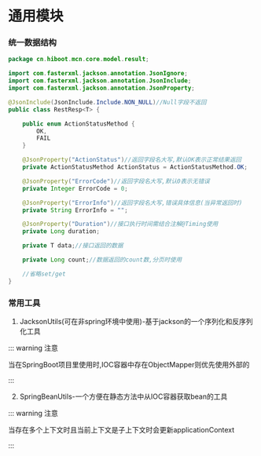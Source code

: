 # 通用模块

### 统一数据结构

```java
package cn.hiboot.mcn.core.model.result;

import com.fasterxml.jackson.annotation.JsonIgnore;
import com.fasterxml.jackson.annotation.JsonInclude;
import com.fasterxml.jackson.annotation.JsonProperty;

@JsonInclude(JsonInclude.Include.NON_NULL)//Null字段不返回
public class RestResp<T> {

    public enum ActionStatusMethod {
        OK,
        FAIL
    }

    @JsonProperty("ActionStatus")//返回字段名大写,默认OK表示正常结果返回
	private ActionStatusMethod ActionStatus = ActionStatusMethod.OK;

    @JsonProperty("ErrorCode")//返回字段名大写,默认0表示无错误
	private Integer ErrorCode = 0;

    @JsonProperty("ErrorInfo")//返回字段名大写,错误具体信息(当异常返回时)
	private String ErrorInfo = "";

	@JsonProperty("Duration")//接口执行时间需结合注解@Timing使用
	private Long duration;

	private T data;//接口返回的数据

	private Long count;//数据返回的count数,分页时使用

    //省略set/get
}
```

### 常用工具

1. JacksonUtils(可在非spring环境中使用)-基于jackson的一个序列化和反序列化工具

::: warning 注意

当在SpringBoot项目里使用时,IOC容器中存在ObjectMapper则优先使用外部的

:::

2. SpringBeanUtils-一个方便在静态方法中从IOC容器获取bean的工具

::: warning 注意

当存在多个上下文时且当前上下文是子上下文时会更新applicationContext

:::